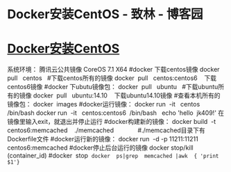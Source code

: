 
# Docker安装CentOS - 致林 - 博客园






# [Docker安装CentOS](https://www.cnblogs.com/bincoding/p/6171266.html)
系统环境： 腾讯云公共镜像 CoreOS 7.1 X64
\#docker 下载centos镜像
docker  pull   centos   \#下载centos所有的镜像
docker  pull   centos:centos6    下载centos6镜像
\#docker 下ubutu镜像包：
docker  pull   ubuntu   \#下载ubuntu所有的镜像
docker  pull   ubuntu:14.10    下载ubuntu14.10镜像
\#查看本机所有的镜像包：
docker  images
\#docker运行镜像：
docker run  -it   centos  /bin/bash
docker run  -it   centos:centos6  /bin/bash   echo 'hello  jk409!'
在镜像里输入exit，就退出并停止运行
\#docker构建新的镜像：
docker build  -t  centos6:memcached    ./memcached              \#./memcached目录下有Dockerfile文件
\#docker运行新的镜像：
docker run  -d -p 11211:11211  centos6:memcached
\#docker停止后台运行的镜像
docker stop/kill    (container_id)
\#docker  stop  `docker  ps|grep  memcached |awk  { 'print  $1'}`





